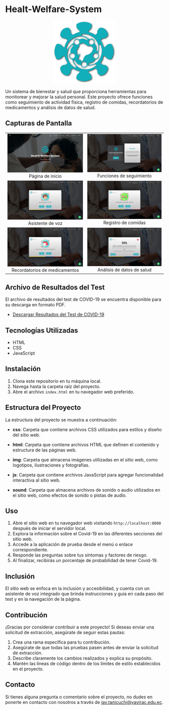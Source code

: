 # Healt-Welfare-System

<p align="center">
  <img src="img/logos/logo_celeste.png" alt="Logo del proyecto" width="200">
</p>

Un sistema de bienestar y salud que proporciona herramientas para monitorear y mejorar la salud personal. Este proyecto ofrece funciones como seguimiento de actividad física, registro de comidas, recordatorios de medicamentos y análisis de datos de salud.

## Capturas de Pantalla

<table>
  <tr>
    <td align="center">
      <img src="img/capturas/cap-1.png" alt="Página de inicio" width="300">
      <br>
      Página de inicio
    </td>
    <td align="center">
      <img src="img/capturas/cap-2.png" alt="Funciones de seguimiento" width="300">
      <br>
      Funciones de seguimiento
    </td>
  </tr>
  <tr>
    <td align="center">
      <img src="img/capturas/cap-3.png" alt="Asistente de voz" width="300">
      <br>
      Asistente de voz
    </td>
    <td align="center">
      <img src="img/capturas/cap-4.png" alt="Registro de comidas" width="300">
      <br>
      Registro de comidas
    </td>
  </tr>
  <tr>
    <td align="center">
      <img src="img/capturas/cap-5.png" alt="Recordatorios de medicamentos" width="300">
      <br>
      Recordatorios de medicamentos
    </td>
    <td align="center">
      <img src="img/capturas/cap-6.png" alt="Análisis de datos de salud" width="300">
      <br>
      Análisis de datos de salud
    </td>
  </tr>
</table>

## Archivo de Resultados del Test

El archivo de resultados del test de COVID-19 se encuentra disponible para su descarga en formato PDF.

- [Descargar Resultados del Test de COVID-19](img/capturas/resultados-test.pdf)

## Tecnologías Utilizadas

- HTML
- CSS
- JavaScript

## Instalación

1. Clona este repositorio en tu máquina local.
2. Navega hasta la carpeta raíz del proyecto.
3. Abre el archivo `index.html` en tu navegador web preferido.

## Estructura del Proyecto

La estructura del proyecto se muestra a continuación:

- **css**: Carpeta que contiene archivos CSS utilizados para estilos y diseño del sitio web.

- **html**: Carpeta que contiene archivos HTML que definen el contenido y estructura de las páginas web.

- **img**: Carpeta que almacena imágenes utilizadas en el sitio web, como logotipos, ilustraciones y fotografías.

- **js**: Carpeta que contiene archivos JavaScript para agregar funcionalidad interactiva al sitio web.

- **sound**: Carpeta que almacena archivos de sonido o audio utilizados en el sitio web, como efectos de sonido o pistas de audio.

## Uso

1. Abre el sitio web en tu navegador web visitando `http://localhost:8000` después de iniciar el servidor local.
2. Explora la información sobre el Covid-19 en las diferentes secciones del sitio web.
3. Accede a la aplicación de prueba desde el menú o enlace correspondiente.
4. Responde las preguntas sobre tus síntomas y factores de riesgo.
5. Al finalizar, recibirás un porcentaje de probabilidad de tener Covid-19.

## Inclusión

El sitio web se enfoca en la inclusión y accesibilidad, y cuenta con un asistente de voz integrado que brinda instrucciones y guía en cada paso del test y en la navegación de la página.

## Contribución

¡Gracias por considerar contribuir a este proyecto! Si deseas enviar una solicitud de extracción, asegúrate de seguir estas pautas:

1. Crea una rama específica para tu contribución.
2. Asegúrate de que todas las pruebas pasen antes de enviar la solicitud de extracción.
3. Describe claramente los cambios realizados y explica su propósito.
4. Mantén las líneas de código dentro de los límites de estilo establecidos en el proyecto.

## Contacto

Si tienes alguna pregunta o comentario sobre el proyecto, no dudes en ponerte en contacto con nosotros a través de jav.tanicuchi@yavirac.edu.ec.

